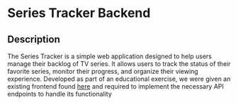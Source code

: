 # Series Tracker Backend
## Description
The Series Tracker is a simple web application designed to help users manage their backlog of TV series. It allows users to track the status of their favorite series, 
monitor their progress, and organize their viewing experience. Developed as part of an educational exercise, we were given an existing frontend found [here](https://github.com/denn1s/series-tracker) and
required to implement the necessary API endpoints to handle its functionality

